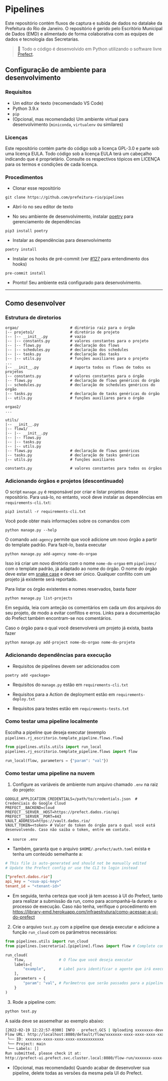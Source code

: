 # Pipelines

Este repositório contém fluxos de captura e subida de dados no datalake
da Prefeitura do Rio de Janeiro. O repositório é gerido pelo Escritório
Municipal de Dados (EMD) e alimentado de forma colaborativa com as equipes de
dados e tecnologia das Secretarias.


> 💜 Todo o código é desenvolvido em Python utilizando o software livre [Prefect](https://prefect.io/).

## Configuração de ambiente para desenvolvimento

### Requisitos

- Um editor de texto (recomendado VS Code)
- Python 3.9.x
- `pip`
- (Opcional, mas recomendado) Um ambiente virtual para desenvolvimento (`miniconda`, `virtualenv` ou similares)

### Licenças

Este repositório contém parte do código sob a licença GPL-3.0 e parte sob uma licença EULA.
Todo código sob a licença EULA terá um cabeçalho indicando que é proprietário.
Consulte os respectivos tópicos em LICENÇA para os termos e condições de cada licença.

### Procedimentos

- Clonar esse repositório

```
git clone https://github.com/prefeitura-rio/pipelines
```

- Abrí-lo no seu editor de texto

- No seu ambiente de desenvolvimento, instalar [poetry](https://python-poetry.org/) para gerenciamento de dependências

```
pip3 install poetry
```

- Instalar as dependências para desenvolvimento

```
poetry install
```

- Instalar os hooks de pré-commit (ver [#127](https://github.com/prefeitura-rio/pipelines/pull/127) para entendimento dos hooks)

```
pre-commit install
```

- Pronto! Seu ambiente está configurado para desenvolvimento.

---

## Como desenvolver

### Estrutura de diretorios

```
orgao/                       # diretório raiz para o órgão
|-- projeto1/                # diretório de projeto
|-- |-- __init__.py          # vazio
|-- |-- constants.py         # valores constantes para o projeto
|-- |-- flows.py             # declaração dos flows
|-- |-- schedules.py         # declaração dos schedules
|-- |-- tasks.py             # declaração das tasks
|-- |-- utils.py             # funções auxiliares para o projeto
...
|-- __init__.py              # importa todos os flows de todos os projetos
|-- constants.py             # valores constantes para o órgão
|-- flows.py                 # declaração de flows genéricos do órgão
|-- schedules.py             # declaração de schedules genéricos do órgão
|-- tasks.py                 # declaração de tasks genéricas do órgão
|-- utils.py                 # funções auxiliares para o órgão

orgao2/
...

utils/
|-- __init__.py
|-- flow1/
|-- |-- __init__.py
|-- |-- flows.py
|-- |-- tasks.py
|-- |-- utils.py
|-- flows.py                 # declaração de flows genéricos
|-- tasks.py                 # declaração de tasks genéricas
|-- utils.py                 # funções auxiliares

constants.py                 # valores constantes para todos os órgãos

```

### Adicionando órgãos e projetos (descontinuado)

O script `manage.py` é responsável por criar e listar projetos desse repositório. Para usá-lo, no entanto, você deve instalar as dependências em `requirements-cli.txt`:

```
pip3 install -r requirements-cli.txt
```

Você pode obter mais informações sobre os comandos com

```
python manage.py --help
```

O comando `add-agency` permite que você adicione um novo órgão a partir do template padrão. Para fazê-lo, basta executar

```
python manage.py add-agency nome-do-orgao
```

Isso irá criar um novo diretório com o nome `nome-do-orgao` em `pipelines/` com o template padrão, já adaptado ao nome do órgão. O nome do órgão deve estar em [snake case](https://en.wikipedia.org/wiki/Snake_case) e deve ser único. Qualquer conflito com um projeto já existente será reportado.

Para listar os órgão existentes e nomes reservados, basta fazer

```
python manage.py list-projects
```

Em seguida, leia com anteção os comentários em cada um dos arquivos do seu projeto, de modo a evitar conflitos e erros.
Links para a documentação do Prefect também encontram-se nos comentários.

Caso o órgão para o qual você desenvolverá um projeto já exista, basta fazer

```
python manage.py add-project nome-do-orgao nome-do-projeto
```

### Adicionando dependências para execução

- Requisitos de pipelines devem ser adicionados com

```
poetry add <package>
```

- Requisitos do `manage.py` estão em `requirements-cli.txt`

- Requisitos para a Action de deployment estão em `requirements-deploy.txt`

- Requisitos para testes estão em `requirements-tests.txt`

### Como testar uma pipeline localmente

Escolha a pipeline que deseja executar (exemplo `pipelines.rj_escritorio.template_pipeline.flows.flow`)

```py
from pipelines.utils.utils import run_local
pipelines.rj_escritorio.template_pipeline.flows import flow

run_local(flow, parameters = {"param": "val"})
```

### Como testar uma pipeline na nuvem

1. Configure as variáveis de ambiente num arquivo chamado `.env` na raiz
   do projeto:

```
GOOGLE_APPLICATION_CREDENTIALS=/path/to/credentials.json  # Credenciais do Google Cloud
PREFECT__BACKEND=cloud
PREFECT__SERVER__HOST=https://prefect.dados.rio/api
PREFECT__SERVER__PORT=443
VAULT_ADDRESS=https://vault.dados.rio/
VAULT_TOKEN=<token> # Valor do token do órgão para o qual você está desenvolvendo. Caso não saiba o token, entre em contato.
```

- `source .env`

- Também, garanta que o arquivo `$HOME/.prefect/auth.toml` exista e tenha um conteúdo semelhante a:

```toml
# This file is auto-generated and should not be manually edited
# Update the Prefect config or use the CLI to login instead

["prefect.dados.rio"]
api_key = "<sua-api-key>"
tenant_id = "<tenant-id>"
```

- Em seguida, tenha certeza que você já tem acesso à UI do Prefect, tanto para realizar a submissão da run, como para
  acompanhá-la durante o processo de execução. Caso não tenha, verifique o procedimento em https://library-emd.herokuapp.com/infraestrutura/como-acessar-a-ui-do-prefect

2. Crie o arquivo `test.py` com a pipeline que deseja executar e adicione a função `run_cloud`
   com os parâmetros necessários:

```py
from pipelines.utils import run_cloud
from pipelines.[secretaria].[pipeline].flows import flow # Complete com as infos da sua pipeline

run_cloud(
    flow,               # O flow que você deseja executar
    labels=[
        "example",      # Label para identificar o agente que irá executar a pipeline (ex: rj-sme)
    ],
    parameters = {
        "param": "val", # Parâmetros que serão passados para a pipeline (opcional)
    }
)
```

3. Rode a pipeline com:

```sh
python test.py
```

A saída deve se assemelhar ao exemplo abaixo:

```sh
[2022-02-19 12:22:57-0300] INFO - prefect.GCS | Uploading xxxxxxxx-development/2022-02-19t15-22-57-694759-00-00 to datario-public
Flow URL: http://localhost:8080/default/flow/xxxxxxx-xxxx-xxxx-xxxx-xxxxxxxxxxxx
 └── ID: xxxxxxx-xxxx-xxxx-xxxx-xxxxxxxxxxxx
 └── Project: main
 └── Labels: []
Run submitted, please check it at:
http://prefect-ui.prefect.svc.cluster.local:8080/flow-run/xxxxxxx-xxxx-xxxx-xxxx-xxxxxxxxxxxx
```

- (Opcional, mas recomendado) Quando acabar de desenvolver sua pipeline, delete todas as versões da mesma pela UI do Prefect.

